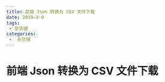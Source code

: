 ```yaml
---
title: 前端 Json 转换为 CSV 文件下载
date: 2019-3-9
tags:
 - 杂货铺
categories:
 -  杂货铺
---
```


# 前端 Json 转换为 CSV 文件下载

